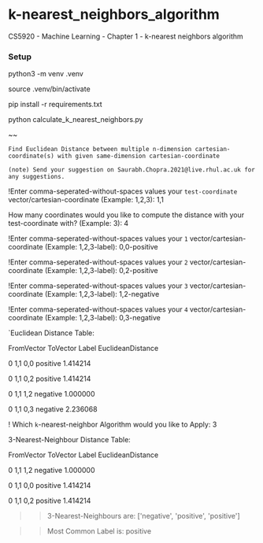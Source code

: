 # k-nearest_neighbors_algorithm
CS5920 - Machine Learning - Chapter 1 - k-nearest neighbors algorithm

### Setup

python3 -m venv .venv

source .venv/bin/activate

pip install -r requirements.txt

python calculate_k_nearest_neighbors.py

~~


    Find Euclidean Distance between multiple n-dimension cartesian-coordinate(s) with given same-dimension cartesian-coordinate

    (note) Send your suggestion on Saurabh.Chopra.2021@live.rhul.ac.uk for any suggestions.
    
!Enter comma-seperated-without-spaces values your `test-coordinate` vector/cartesian-coordinate (Example: 1,2,3): 1,1 

How many coordinates would you like to compute the distance with your test-coordinate with? (Example: 3): 4

!Enter comma-seperated-without-spaces values your `1` vector/cartesian-coordinate (Example: 1,2,3-label): 0,0-positive

!Enter comma-seperated-without-spaces values your `2` vector/cartesian-coordinate (Example: 1,2,3-label): 0,2-positive

!Enter comma-seperated-without-spaces values your `3` vector/cartesian-coordinate (Example: 1,2,3-label): 1,2-negative

!Enter comma-seperated-without-spaces values your `4` vector/cartesian-coordinate (Example: 1,2,3-label): 0,3-negative

`Euclidean Distance Table:
 
 FromVector ToVector     Label  EuclideanDistance

0        1,1      0,0  positive           1.414214

0        1,1      0,2  positive           1.414214

0        1,1      1,2  negative           1.000000

0        1,1      0,3  negative           2.236068

! Which `k`-nearest-neighbor Algorithm would you like to Apply: 3

3-Nearest-Neighbour Distance Table:

  FromVector ToVector     Label  EuclideanDistance

0        1,1      1,2  negative           1.000000

0        1,1      0,0  positive           1.414214

0        1,1      0,2  positive           1.414214
    

>> 3-Nearest-Neighbours are: ['negative', 'positive', 'positive']

>> Most Common Label is: positive
